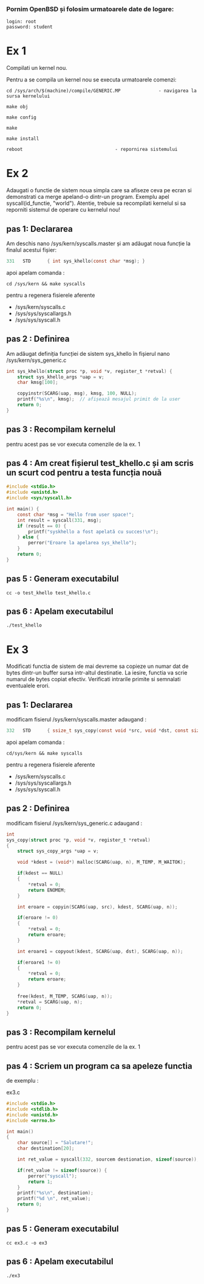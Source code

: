 ### Pornim OpenBSD și folosim urmatoarele date de logare:

 	login: root
  	password: student

# Ex 1 

Compilati un kernel nou.


Pentru a se compila un kernel nou se executa urmatoarele comenzi:

```ssh-session
cd /sys/arch/$(machine)/compile/GENERIC.MP				- navigarea la sursa kernelului

make obj								

make config

make

make install					

reboot									- repornirea sistemului
```

# Ex 2

Adaugati o functie de sistem noua simpla care sa afiseze ceva pe ecran si
demonstrati ca merge apeland-o dintr-un program. Exemplu apel
syscall(id_functie, "world"). 
Atentie, trebuie sa recompilati kernelul si sa reporniti sistemul de operare cu kernelul nou!


## pas 1: Declararea

Am deschis nano /sys/kern/syscalls.master și am adăugat noua funcție la finalul acestui fișier:

```c
331   STD      { int sys_khello(const char *msg); }
```

apoi apelam comanda :

```ssh_session
cd /sys/kern && make syscalls
```
pentru a regenera fisierele aferente 

  - /sys/kern/syscalls.c
  - /sys/sys/syscallargs.h
  - /sys/sys/syscall.h

## pas 2 : Definirea 

Am adăugat definiția funcției de sistem sys_khello în fișierul nano /sys/kern/sys_generic.c

```c
int sys_khello(struct proc *p, void *v, register_t *retval) {
    struct sys_khello_args *uap = v;
    char kmsg[100];

    copyinstr(SCARG(uap, msg), kmsg, 100, NULL);
    printf("%s\n", kmsg);  // afișează mesajul primit de la user
    return 0;
}

```

## pas 3 : Recompilam kernelul 

pentru acest pas se vor executa comenzile de la ex. 1

## pas 4 : Am creat fișierul test_khello.c și am scris un scurt cod pentru a testa funcția nouă


```c
#include <stdio.h>
#include <unistd.h>
#include <sys/syscall.h>

int main() {
    const char *msg = "Hello from user space!";
    int result = syscall(331, msg);
    if (result == 0) {
        printf("syskhello a fost apelată cu succes!\n");
    } else {
        perror("Eroare la apelarea sys_khello");
    }
    return 0;
}

```

## pas 5 : Generam executabilul

```ssh-session
cc -o test_khello test_khello.c
```

## pas 6 : Apelam executabilul

```ssh-session
./test_khello
```



# Ex 3

Modificati functia de sistem de mai devreme sa copieze un numar dat de
bytes dintr-un buffer sursa intr-altul destinatie. La iesire, functia va scrie
numarul de bytes copiat efectiv. Verificati intrarile primite si semnalati
eventualele erori.




## pas 1: Declararea

modificam fisierul /sys/kern/syscalls.master adaugand :

```c
332   STD      { ssize_t sys_copy(const void *src, void *dst, const size_t n); }
```

apoi apelam comanda :

```ssh_session
cd/sys/kern && make syscalls
```
pentru a regenera fisierele aferente 

  - /sys/kern/syscalls.c
  - /sys/sys/syscallargs.h
  - /sys/sys/syscall.h

## pas 2 : Definirea 

modificam fisierul /sys/kern/sys_generic.c adaugand :

```c
int
sys_copy(struct proc *p, void *v, register_t *retval)
{
	struct sys_copy_args *uap = v;

	void *kdest = (void*) malloc(SCARG(uap, n), M_TEMP, M_WAITOK);

	if(kdest == NULL)
	{
		*retval = 0;
		return ENOMEM;
	}

	int eroare = copyin(SCARG(uap, src), kdest, SCARG(uap, n));

	if(eroare != 0)
	{
		*retval = 0;
		return eroare;
	}

	int eroare1 = copyout(kdest, SCARG(uap, dst), SCARG(uap, n));

	if(eroare1 != 0)
	{
		*retval = 0;
		return eroare;
	}
	
	free(kdest, M_TEMP, SCARG(uap, n));
	*retval = SCARG(uap, n);
	return 0;
}
```


## pas 3 : Recompilam kernelul 

pentru acest pas se vor executa comenzile de la ex. 1

## pas 4 : Scriem un program ca sa apeleze functia

de exemplu : 

ex3.c 

```c
#include <stdio.h>
#include <stdlib.h>
#include <unistd.h>
#include <errno.h>

int main()
{
	char source[] = "Salutare!";
	char destination[20];

	int ret_value = syscall(332, sourcem destionation, sizeof(source));

	if(ret_value != sizeof(source)) {
		perror("syscall");
		return 1;
	}
	printf("%s\n", destination);
	printf("%d \n", ret_value);
	return 0;
}
```

## pas 5 : Generam executabilul

```ssh-session
cc ex3.c -o ex3
```

## pas 6 : Apelam executabilul

```ssh-session
./ex3
```











